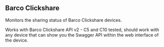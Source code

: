 ## Barco Clickshare

Monitors the sharing status of Barco Clickshare devices.

Works with Barco Clickshare API v2 - C5 and C10 tested, should work with any device that can show you the Swagger API within the web interface of the device.
